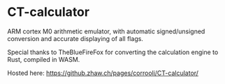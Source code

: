 # CT-calculator

ARM cortex M0 arithmetic emulator, with automatic signed/unsigned conversion and accurate displaying of all flags.

Special thanks to TheBlueFireFox for converting the calculation engine to Rust, compiled in WASM.

Hosted here: https://github.zhaw.ch/pages/corrooli/CT-calculator/
